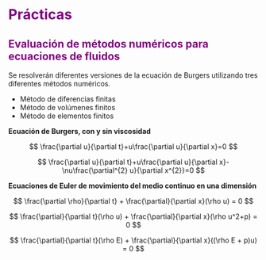 <h1 style="color: purple;">Prácticas</h1>

<h2 style="color: purple;">Evaluación de métodos numéricos para ecuaciones de fluidos</h2>

<p>Se resolverán diferentes versiones de la ecuación de Burgers utilizando tres diferentes métodos numéricos.</p>

<ul>
  <li>Método de diferencias finitas</li>
  <li>Método de volúmenes finitos</li>
  <li>Método de elementos finitos</li>
</ul>

<p><strong>Ecuación de Burgers, con y sin viscosidad</strong></p>

$$
\frac{\partial u}{\partial t}+u\frac{\partial u}{\partial x}=0
$$

$$
\frac{\partial u}{\partial t}+u\frac{\partial u}{\partial x}-\nu\frac{\partial^{2} u}{\partial x^{2}}=0
$$

<p><strong>Ecuaciones de Euler de movimiento del medio continuo en una dimensión</strong></p>

$$
\frac{\partial \rho}{\partial t} + \frac{\partial}{\partial x}(\rho u) = 0
$$

$$
\frac{\partial}{\partial t}(\rho u) + \frac{\partial}{\partial x}(\rho u^2+p) = 0
$$

$$
\frac{\partial}{\partial t}(\rho E) + \frac{\partial}{\partial x}((\rho E + p)u) = 0
$$
